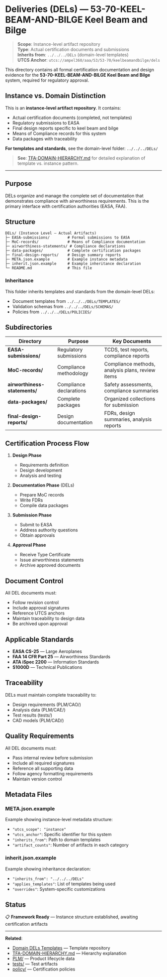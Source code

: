 # Deliveries (DELs) — 53-70-KEEL-BEAM-AND-BILGE Keel Beam and Bilge

> **Scope**: Instance-level artifact repository  
> **Type**: Actual certification documents and submissions  
> **Inherits from**: `../../../DELs` (domain-level templates)  
> **UTCS Anchor**: `utcs://ampel360/aaa/53/53-70/keelbeamandbilge/dels`

This directory contains all formal certification documentation and design evidence for the **53-70-KEEL-BEAM-AND-BILGE Keel Beam and Bilge** system, required for regulatory approval.

## Instance vs. Domain Distinction

This is an **instance-level artifact repository**. It contains:
- Actual certification documents (completed, not templates)
- Regulatory submissions to EASA
- Final design reports specific to keel beam and bilge
- Means of Compliance records for this system
- Data packages with traceability

**For templates and standards**, see the domain-level folder: `../../../DELs/`

> **See**: [TFA-DOMAIN-HIERARCHY.md](../../../../TFA-DOMAIN-HIERARCHY.md) for detailed explanation of template vs. instance pattern.

---

## Purpose

DELs organize and manage the complete set of documentation that demonstrates compliance with airworthiness requirements. This is the primary interface with certification authorities (EASA, FAA).

## Structure

```
DELs/ (Instance Level — Actual Artifacts)
├─ EASA-submissions/        # Formal submissions to EASA
├─ MoC-records/             # Means of Compliance documentation
├─ airworthiness-statements/ # Compliance declarations
├─ data-packages/           # Complete certification packages
├─ final-design-reports/    # Design summary reports
├─ META.json.example        # Example instance metadata
├─ inherit.json.example     # Example inheritance declaration
└─ README.md                # This file
```

### Inheritance

This folder inherits templates and standards from the domain-level DELs:
- Document templates from `../../../DELs/TEMPLATES/`
- Validation schemas from `../../../DELs/SCHEMAS/`
- Policies from `../../../DELs/POLICIES/`

## Subdirectories

| Directory | Purpose | Key Documents |
|-----------|---------|---------------|
| **EASA-submissions/** | Regulatory submissions | TCDS, test reports, compliance reports |
| **MoC-records/** | Compliance methodology | Compliance methods, analysis plans, review items |
| **airworthiness-statements/** | Compliance declarations | Safety assessments, compliance summaries |
| **data-packages/** | Complete packages | Organized collections for submission |
| **final-design-reports/** | Design documentation | FDRs, design summaries, analysis reports |

## Certification Process Flow

1. **Design Phase**
   - Requirements definition
   - Design development
   - Analysis and testing

2. **Documentation Phase** (DELs)
   - Prepare MoC records
   - Write FDRs
   - Compile data packages

3. **Submission Phase**
   - Submit to EASA
   - Address authority questions
   - Obtain approvals

4. **Approval Phase**
   - Receive Type Certificate
   - Issue airworthiness statements
   - Archive approved documents

## Document Control

All DEL documents must:
- Follow revision control
- Include approval signatures
- Reference UTCS anchors
- Maintain traceability to design data
- Be archived upon approval

## Applicable Standards

- **EASA CS-25** — Large Aeroplanes
- **FAA 14 CFR Part 25** — Airworthiness Standards
- **ATA iSpec 2200** — Information Standards
- **S1000D** — Technical Publications

## Traceability

DELs must maintain complete traceability to:
- Design requirements (PLM/CAO/)
- Analysis data (PLM/CAE/)
- Test results (tests/)
- CAD models (PLM/CAD/)

## Quality Requirements

All DEL documents must:
- Pass internal review before submission
- Include all required signatures
- Reference all supporting data
- Follow agency formatting requirements
- Maintain version control

## Metadata Files

### META.json.example
Example showing instance-level metadata structure:
- `"utcs_scope": "instance"`
- `"utcs_anchor"`: Specific identifier for this system
- `"inherits_from"`: Path to domain templates
- `"artifact_counts"`: Number of artifacts in each category

### inherit.json.example
Example showing inheritance declaration:
- `"inherits_from": "../../../DELs"`
- `"applies_templates"`: List of templates being used
- `"overrides"`: System-specific customizations

## Status

📋 **Framework Ready** — Instance structure established, awaiting certification artifacts

---

**Related**:
- [Domain DELs Templates](../../../DELs/) — Template repository
- [TFA-DOMAIN-HIERARCHY.md](../../../../TFA-DOMAIN-HIERARCHY.md) — Hierarchy explanation
- [PLM/](../PLM/) — Product lifecycle data
- [tests/](../tests/) — Test artifacts
- [policy/](../policy/) — Certification policies
